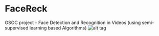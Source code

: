 # FaceReck
GSOC project - Face Detection and Recognition in Videos
(using semi-supervised learning based Algorithms)
![alt tag](https://raw.github.com/vaibhav9518/FaceReck/LDSvsLabelProp.png)
